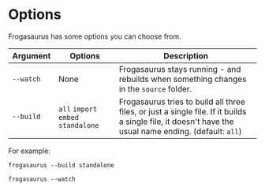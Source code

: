 # Options

Frogasaurus has some options you can choose from.<br>

| Argument  | Options                             | Description                                                                                                                                            |
| --------- | ----------------------------------- | ------------------------------------------------------------------------------------------------------------------------------------------------------ |
| `--watch` | None                                | Frogasaurus stays running - and rebuilds when something changes in the `source` folder.                                                                |
| `--build` | `all` `import` `embed` `standalone` | Frogasaurus tries to build all three files, or just a single file. If it builds a single file, it doesn't have the usual name ending. (default: `all`) |

For example:

```
frogasaurus --build standalone
```

```
frogasaurus --watch
```

